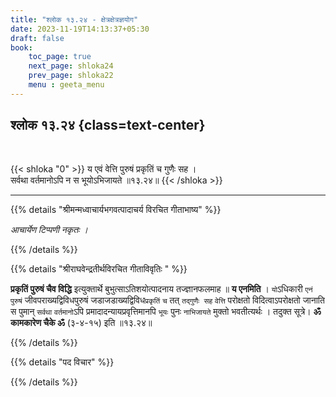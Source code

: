 ```yaml
---
title: "श्लोक १३.२४ - क्षेत्रक्षेत्रज्ञयोग"
date: 2023-11-19T14:13:37+05:30
draft: false
book:
    toc_page: true
    next_page: shloka24
    prev_page: shloka22
    menu : geeta_menu
---
```




## श्लोक १३.२४ {class=text-center}

<br/>

{{< shloka  "0"  >}}
य एवं वेत्ति पुरुषं प्रकृतिं च गुणैः सह ।  
सर्वथा वर्तमानोऽपि न स भूयोऽभिजायते ॥१३.२४॥
{{< /shloka >}}

---


{{% details "श्रीमन्मध्वाचार्यभगवत्पादाचर्य विरचित  गीताभाष्य" %}}

*आचार्येण टिप्पणी नकृतः ।*

{{% /details %}}


{{% details "श्रीराघवेन्द्रतीर्थविरचित गीताविवृतिः " %}}

**प्रकृतिं पुरुषं चैव विद्धि** इत्युक्तार्थे 
बुभुत्साऽतिशयोत्पादनाय तज्ज्ञानफलमाह ॥ **य एनमिति** । 
`यो`ऽधिकारी `एनं पुरुषं` जीवपराख्यद्विविधपुरुषं 
जडाजडाख्यद्विविध`प्रकृतिं` `च` तत् `तद्गुणैः सह` 
`वेत्ति` परोक्षतो विदित्वाऽपरोक्षतो जानाति स पुमान् 
`सर्वथा` `वर्तमानो`ऽपि प्रमादादन्यायप्रवृत्तिमानपि 
`भूयः` पुनः `नाभिजायते` मुक्तो भवतीत्यर्थः । तदुक्त
सूत्रे। **ॐ कामकारेण चैके ॐ** (३-४-१५) 
इति ॥१३.२४॥

{{% /details %}}


{{% details "पद विचार" %}}


{{% /details %}}
